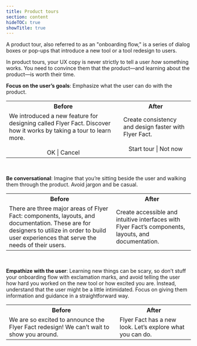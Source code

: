 ```yaml
---
title: Product tours
section: content
hideTOC: true
showTitle: true
---
```

A product tour, also referred to as an "onboarding flow," is a series of dialog boxes or pop-ups that introduce a new tool or a tool redesign to users.

In product tours, your UX copy is never strictly to tell a user *how* something works. You need to convince them that the product—and learning about the product—is worth their time.

**Focus on the user’s goals**: Emphasize what the user can do with the product.

<table style="table-layout: fixed" tr width="80%">
    <tr>
        <th><center><strong>Before</strong></center></th>
        <th><center><strong>After</strong></center></th>
    </tr>
    <tr>
        <td>We introduced a new feature for designing called Flyer Fact. Discover how it works by taking a tour to learn more. <center><br />OK | Cancel</center></td>
        <td>Create consistency and design faster with Flyer Fact.<center><br />Start tour | Not now
        </center></td>
    </tr>
</table>
<br />

**Be conversational**: Imagine that you’re sitting beside the user and walking them through the product. Avoid jargon and be casual.

<table style="table-layout: fixed" tr width="80%">
    <tr>
        <th><center><strong>Before</strong></center></th>
        <th><center><strong>After</strong></center></th>
    </tr>
    <tr>
        <td>There are three major areas of Flyer Fact: components, layouts, and documentation. These are for designers to utilize in order to build user experiences that serve the needs of their users.</td>
        <td>Create accessible and intuitive interfaces with Flyer Fact’s components, layouts, and documentation.</td>
    </tr>
</table>
<br />

**Empathize with the user**: Learning new things can be scary, so don’t stuff your onboarding flow with exclamation marks, and avoid telling the user how hard you worked on the new tool or how excited you are. Instead, understand that the user might be a little intimidated. Focus on giving them information and guidance in a straightforward way.

<table style="table-layout: fixed" tr width="80%">
    <tr>
        <th><center><strong>Before</strong></center></th>
        <th><center><strong>After</strong></center></th>
    </tr>
    <tr>
        <td>We are so excited to announce the Flyer Fact redesign! We can’t wait to show you around.</td>
        <td>Flyer Fact has a new look. Let’s explore what you can do.</td>
    </tr>
</table>
<br /> 



